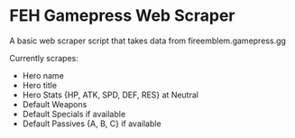 # FEH Gamepress Web Scraper
A basic web scraper script that takes data from fireemblem.gamepress.gg

Currently scrapes:
- Hero name
- Hero title
- Hero Stats {HP, ATK, SPD, DEF, RES} at Neutral
- Default Weapons
- Default Specials if available
- Default Passives {A, B, C} if available
